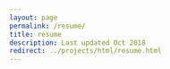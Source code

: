 ```yaml
---
layout: page
permalink: /resume/
title: resume
description: Last updated Oct 2018
redirect: ../projects/html/resume.html
---
```


<object class = "resume" data="../projects/html/resume.html"></object>
